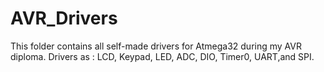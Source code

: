 # AVR_Drivers
This folder contains all self-made drivers for Atmega32 during my AVR diploma.
Drivers as : LCD, Keypad, LED, ADC, DIO, Timer0, UART,and SPI.

